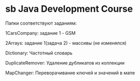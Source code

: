# sb Java Development Course

Папки соответствуют заданиям:

1CarsCompany: задание 1 - GSM

2Arrays: задание 1(задача 2) - массивы (не изменялся)

Dictionary: Частотный словарь

DuplicateRemover: Удаление дубликатов из коллекции

MapChanger: Переворачивание ключей и значений в мапе